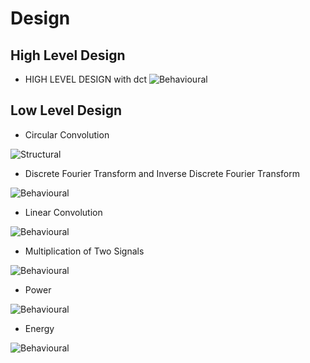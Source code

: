 # Design

## High Level Design 

* HIGH LEVEL DESIGN with dct
![Behavioural](https://github.com/rachit-kulkarni/SDLC_Team5_Schrodinger-sCats/blob/main/2.Architecture/HIGH%20LEVEL%20DESIGN%20with%20dct.jpeg)

## Low Level Design 


* Circular Convolution

![Structural](https://github.com/rachit-kulkarni/SDLC_Team5_Schrodinger-sCats/blob/main/2.Architecture/Circular%20Convolution.png)

* Discrete Fourier Transform and Inverse Discrete Fourier Transform

![Behavioural](https://github.com/rachit-kulkarni/SDLC_Team5_Schrodinger-sCats/blob/main/2.Architecture/dft%20%26%20idft.jpeg)



* Linear Convolution

![Behavioural](https://github.com/rachit-kulkarni/SDLC_Team5_Schrodinger-sCats/blob/main/2.Architecture/Linear%20Convolution.jpeg)


* Multiplication of Two Signals

![Behavioural](https://github.com/rachit-kulkarni/SDLC_Team5_Schrodinger-sCats/blob/main/2.Architecture/Multiplication.jpeg)

* Power

![Behavioural](https://github.com/rachit-kulkarni/SDLC_Team5_Schrodinger-sCats/blob/main/2.Architecture/Power%20.png)



* Energy

![Behavioural](https://github.com/rachit-kulkarni/SDLC_Team5_Schrodinger-sCats/blob/main/2.Architecture/energy.png)